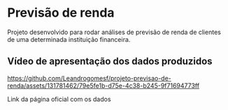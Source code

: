# Previsão de renda

Projeto desenvolvido para rodar análises de previsão de renda de clientes de uma determinada instituição financeira.

## Vídeo de apresentação dos dados produzidos

https://github.com/Leandrogomesf/projeto-previsao-de-renda/assets/131781462/79e5fe1b-d75e-4c38-b245-9f71694773ff



Link da página oficial com os dados


